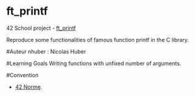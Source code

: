 # ft_printf
42 School project - [ft_printf](./subject/ft_printf.pdf)

Reproduce some functionalities of famous function printf in the C library.

#Auteur
nhuber : Nicolas Huber <br />

#Learning Goals
Writing functions with unfixed number of arguments.

#Convention
+ [42 Norme](./subject/norme.pdf).<br />
